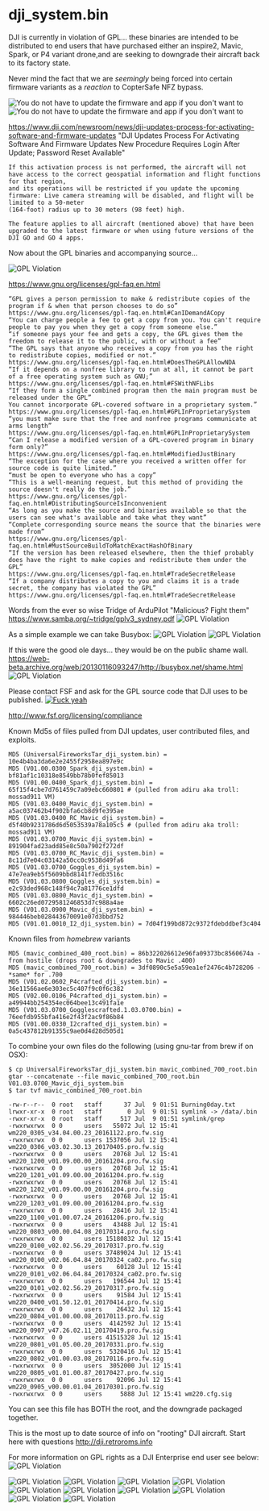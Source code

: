 # dji_system.bin
DJI is currently in violation of GPL... these binaries are intended to be distributed to end users that have purchased either an inspire2, Mavic, Spark, or P4 variant drone,and are seeking to downgrade their aircraft back to its factory state. 

Never mind the fact that we are *seemingly* being forced into certain firmware variants as a *reaction* to CopterSafe NFZ bypass.

![You do not have to update the firmware and app if you don't want to](https://pbs.twimg.com/media/DE5s4L6VwAAzcKL.jpg)
![You do not have to update the firmware and app if you don't want to](https://pbs.twimg.com/media/DEVX8wyXgAAM8ox.jpg)

https://www.dji.com/newsroom/news/dji-updates-process-for-activating-software-and-firmware-updates
"DJI Updates Process For Activating Software And Firmware Updates New Procedure Requires Login After Update; Password Reset Available"

```
If this activation process is not performed, the aircraft will not have access to the correct geospatial information and flight functions for that region, 
and its operations will be restricted if you update the upcoming firmware: Live camera streaming will be disabled, and flight will be limited to a 50-meter 
(164-foot) radius up to 30 meters (98 feet) high.

The feature applies to all aircraft (mentioned above) that have been upgraded to the latest firmware or when using future versions of the DJI GO and GO 4 apps.
```
Now about the GPL binaries and accompanying source... 

![GPL Violation](https://pbs.twimg.com/media/DE1Bq1zU0AEG2lx.jpg)

https://www.gnu.org/licenses/gpl-faq.en.html
```
“GPL gives a person permission to make & redistribute copies of the program if & when that person chooses to do so”
https://www.gnu.org/licenses/gpl-faq.en.html#CanIDemandACopy
“You can charge people a fee to get a copy from you. You can't require people to pay you when they get a copy from someone else.”
“if someone pays your fee and gets a copy, the GPL gives them the freedom to release it to the public, with or without a fee”
“The GPL says that anyone who receives a copy from you has the right to redistribute copies, modified or not.”
https://www.gnu.org/licenses/gpl-faq.en.html#DoesTheGPLAllowNDA
“If it depends on a nonfree library to run at all, it cannot be part of a free operating system such as GNU;”
https://www.gnu.org/licenses/gpl-faq.en.html#FSWithNFLibs
“If they form a single combined program then the main program must be released under the GPL”
You cannot incorporate GPL-covered software in a proprietary system.”
https://www.gnu.org/licenses/gpl-faq.en.html#GPLInProprietarySystem
“you must make sure that the free and nonfree programs communicate at arms length”
https://www.gnu.org/licenses/gpl-faq.en.html#GPLInProprietarySystem
“Can I release a modified version of a GPL-covered program in binary form only?”
https://www.gnu.org/licenses/gpl-faq.en.html#ModifiedJustBinary
“The exception for the case where you received a written offer for source code is quite limited.”
“must be open to everyone who has a copy”
“This is a well-meaning request, but this method of providing the source doesn't really do the job.”
https://www.gnu.org/licenses/gpl-faq.en.html#DistributingSourceIsInconvenient
“As long as you make the source and binaries available so that the users can see what's available and take what they want”
“Complete corresponding source means the source that the binaries were made from”
https://www.gnu.org/licenses/gpl-faq.en.html#MustSourceBuildToMatchExactHashOfBinary
“If the version has been released elsewhere, then the thief probably does have the right to make copies and redistribute them under the GPL”
https://www.gnu.org/licenses/gpl-faq.en.html#TradeSecretRelease
“If a company distributes a copy to you and claims it is a trade secret, the company has violated the GPL” 
https://www.gnu.org/licenses/gpl-faq.en.html#TradeSecretRelease
```

Words from the ever so wise Tridge of ArduPilot "Malicious? Fight them"
https://www.samba.org/~tridge/gplv3_sydney.pdf
![GPL Violation](https://pbs.twimg.com/media/DE5eiumUIAAHpan.jpg)

As a simple example we can take Busybox:
![GPL Violation](https://pbs.twimg.com/media/DE5caDoU0AArLcC.jpg)
![GPL Violation](https://pbs.twimg.com/media/DE5cKTgUAAAV-0J.jpg)

If this were the good ole days... they would be on the public shame wall.
https://web-beta.archive.org/web/20130116093247/http://busybox.net/shame.html
![GPL Violation](https://pbs.twimg.com/media/DE5eIdBXkAAjRy2.jpg)

Please contact FSF and ask for the GPL source code that DJI uses to be published. 
[![Fuck yeah](https://media.giphy.com/media/wi8Ez1mwRcKGI/giphy.gif)](https://www.youtube.com/watch?v=T437DdmFNPU)

http://www.fsf.org/licensing/compliance

Known Md5s of files pulled from DJI updates, user contributed files, and exploits. 
```
MD5 (UniversalFireworksTar_dji_system.bin) = 10e4b4ba3da6e2e2455f2958ea897e9c
MD5 (V01.00.0300_Spark_dji_system.bin) = bf81af1c10318e8549bb78b0fef85013
MD5 (V01.00.0400_Spark_dji_system.bin) = 65f15f4cbe7d761459c7a09ebc660801 # (pulled from adiru aka troll: mossad911 VM)
MD5 (V01.03.0400_Mavic_dji_system.bin) = a5ac037462b4f902bfa6cb8d9fe395ae
MD5 (V01.03.0400_RC_Mavic_dji_system.bin) = d5f40b9231786d6d5053539a78a105c5 # (pulled from adiru aka troll: mossad911 VM)
MD5 (V01.03.0700_Mavic_dji_system.bin) = 891904fad23add85e8c50a7902f272df
MD5 (V01.03.0700_RC_Mavic_dji_system.bin) = 8c11d7e04c03142a50cc0c9538d49fa6
MD5 (V01.03.0700_Goggles_dji_system.bin) = 47e7ea9eb5f5609bbd8141f7edb3516c
MD5 (V01.03.0800_Goggles_dji_system.bin) = e2c93ded968c148f94c7a81776ce1dfd
MD5 (V01.03.0800_Mavic_dji_system.bin) = 6602c26ed0729581246853d7c988a4ae
MD5 (V01.03.0900_Mavic_dji_system.bin) = 984446beb028443670091e07d3bbd752
MD5 (V01.01.0010_I2_dji_system.bin) = 7d04f199bd872c9372fdebddbef3c404

```

Known files from *homebrew* variants
```
MD5 (mavic_combined_400_root.bin) = 86b322026612e96fa09373bc8560674a - from hostile (drops root & downgrades to Mavic .400)
MD5 (mavic_combined_700_root.bin) = 3df0890c5e5a59ea1ef2476c4b728206 - *same* for .700
MD5 (V01.02.0602_P4crafted_dji_system.bin) = 36e11566ae6e303ec5c407f9c0f6c382
MD5 (V02.00.0106_P4crafted_dji_system.bin) = a49944bb254354ec064bee13c491fa1e
MD5 (V01.03.0700_Gogglescrafted.1.03.0700.bin) = 76eefdb955bfa416e2f43f2ac9f86b84
MD5 (V01.00.0330_I2crafted_dji_system.bin) = 0a5c437812b91355c9ae0d4d28d505d1
```
To combine your own files do the following (using gnu-tar from brew if on OSX):
```
$ cp UniversalFireworksTar_dji_system.bin mavic_combined_700_root.bin 
gtar --concatenate --file mavic_combined_700_root.bin V01.03.0700_Mavic_dji_system.bin
$ tar tvf mavic_combined_700_root.bin

-rw-r--r--  0 root   staff      37 Jul  9 01:51 Burning0day.txt
lrwxr-xr-x  0 root   staff       0 Jul  9 01:51 symlink -> /data/.bin
-rwxr-xr-x  0 root   staff     517 Jul  9 01:51 symlink/grep
-rwxrwxrwx  0 0      users   55072 Jul 12 15:41 wm220_0305_v34.04.00.23_20161122.pro.fw.sig
-rwxrwxrwx  0 0      users 1537056 Jul 12 15:41 wm220_0306_v03.02.30.13_20170405.pro.fw.sig
-rwxrwxrwx  0 0      users   20768 Jul 12 15:41 wm220_1200_v01.09.00.00_20161204.pro.fw.sig
-rwxrwxrwx  0 0      users   20768 Jul 12 15:41 wm220_1201_v01.09.00.00_20161204.pro.fw.sig
-rwxrwxrwx  0 0      users   20768 Jul 12 15:41 wm220_1202_v01.09.00.00_20161204.pro.fw.sig
-rwxrwxrwx  0 0      users   20768 Jul 12 15:41 wm220_1203_v01.09.00.00_20161204.pro.fw.sig
-rwxrwxrwx  0 0      users   28416 Jul 12 15:41 wm220_1100_v01.00.07.24_20161206.pro.fw.sig
-rwxrwxrwx  0 0      users   43488 Jul 12 15:41 wm220_0803_v00.00.04.08_20170314.pro.fw.sig
-rwxrwxrwx  0 0      users 15180832 Jul 12 15:41 wm220_0100_v02.02.56.29_20170317.pro.fw.sig
-rwxrwxrwx  0 0      users 37489024 Jul 12 15:41 wm220_0100_v02.06.04.84_20170324_ca02.pro.fw.sig
-rwxrwxrwx  0 0      users    60128 Jul 12 15:41 wm220_0101_v02.06.04.84_20170324_ca02.pro.fw.sig
-rwxrwxrwx  0 0      users   196544 Jul 12 15:41 wm220_0101_v02.02.56.29_20170317.pro.fw.sig
-rwxrwxrwx  0 0      users    91584 Jul 12 15:41 wm220_0400_v01.50.12.01_20170414.pro.fw.sig
-rwxrwxrwx  0 0      users    26432 Jul 12 15:41 wm220_0804_v01.00.00.08_20170113.pro.fw.sig
-rwxrwxrwx  0 0      users  4142592 Jul 12 15:41 wm220_0907_v47.26.02.11_20170419.pro.fw.sig
-rwxrwxrwx  0 0      users 41515328 Jul 12 15:41 wm220_0801_v01.05.00.20_20170331.pro.fw.sig
-rwxrwxrwx  0 0      users  5320416 Jul 12 15:41 wm220_0802_v01.00.03.08_20170116.pro.fw.sig
-rwxrwxrwx  0 0      users  3052000 Jul 12 15:41 wm220_0805_v01.01.00.87_20170427.pro.fw.sig
-rwxrwxrwx  0 0      users    92096 Jul 12 15:41 wm220_0905_v00.00.01.04_20170301.pro.fw.sig
-rwxrwxrwx  0 0      users     5888 Jul 12 15:41 wm220.cfg.sig
```
You can see this file has BOTH the root, and the downgrade packaged together. 

This is the most up to date source of info on "rooting" DJI aircraft. Start here with questions
http://dji.retroroms.info 

For more information on GPL rights as a DJI Enterprise end user see below:
![GPL Violation](https://pbs.twimg.com/media/DE1Bq2EUMAUbaQQ.jpg)

![GPL Violation](https://pbs.twimg.com/media/DE0nLtvUIAEElqv.jpg)
![GPL Violation](https://pbs.twimg.com/media/DE0jqs3UMAEqaKl.jpg)
![GPL Violation](https://pbs.twimg.com/media/DE0kC3uUIAEspBe.jpg)
![GPL Violation](https://pbs.twimg.com/media/DE0kOyBWsAAU9eN.jpg)
![GPL Violation](https://pbs.twimg.com/media/DE0jqtmUMAEtA3E.jpg)
![GPL Violation](https://pbs.twimg.com/media/DE0kjvkUMAECMv3.jpg)
![GPL Violation](https://pbs.twimg.com/media/DE0lrf5VoAAN9tq.jpg)
![GPL Violation](https://pbs.twimg.com/media/DE0mAIEUQAEfsv5.jpg)
![GPL Violation](https://pbs.twimg.com/media/DE0mcDuUIAE4Wug.jpg)
![GPL Violation](https://pbs.twimg.com/media/DE0nlY5VYAAZS58.jpg)
